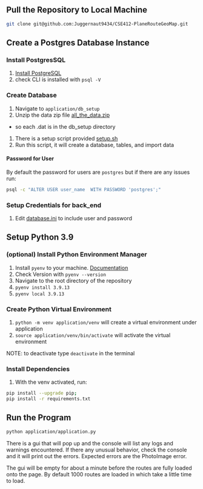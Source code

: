 ## Pull the Repository to Local Machine

```sh
git clone git@github.com:Juggernaut9434/CSE412-PlaneRouteGeoMap.git
```

## Create a Postgres Database Instance

### Install PostgresSQL

1. [Install PostgreSQL](https://www.postgresql.org/download)
1. check CLI is installed with `psql -V`

### Create Database

1. Navigate to `application/db_setup`
1. Unzip the data zip file [all_the_data.zip](application/db_setup/)
 - so each .dat is in the db_setup directory
1. There is a setup script provided [setup.sh](application/db_setup/setup.sh)
1. Run this script, it will create a database, tables, and import data

#### Password for User

By default the password for users are `postgres` but if there are any issues run:

```sh
psql -c "ALTER USER user_name  WITH PASSWORD 'postgres';"
```

### Setup Credentials for back_end

1. Edit [database.ini](application/src/back_end/database.ini) to include user and password

## Setup Python 3.9

### (optional) Install Python Environment Manager

1. Install `pyenv` to your machine. [Documentation](https://github.com/pyenv/pyenv#installation)
1. Check Version with `pyenv --version`
1. Navigate to the root directory of the repository
1. `pyenv install 3.9.13`
1. `pyenv local 3.9.13`

### Create Python Virtual Environment

1. `python -m venv application/venv` will create a virtual environment under application
1. `source application/venv/bin/activate` will activate the virtual environment

NOTE: to deactivate type `deactivate` in the terminal

### Install Dependencies

1. With the venv activated, run:
 ```sh
 pip install --upgrade pip;
 pip install -r requirements.txt
 ```

## Run the Program

```sh
python application/application.py
```

There is a gui that will pop up and the console will list any logs and warnings encountered.
If there any unusual behavior, check the console and it will print out the errors.
Expected errors are the PhotoImage error.

The gui will be empty for about a minute before the routes are fully loaded onto the page.
By default 1000 routes are loaded in which take a little time to load.
